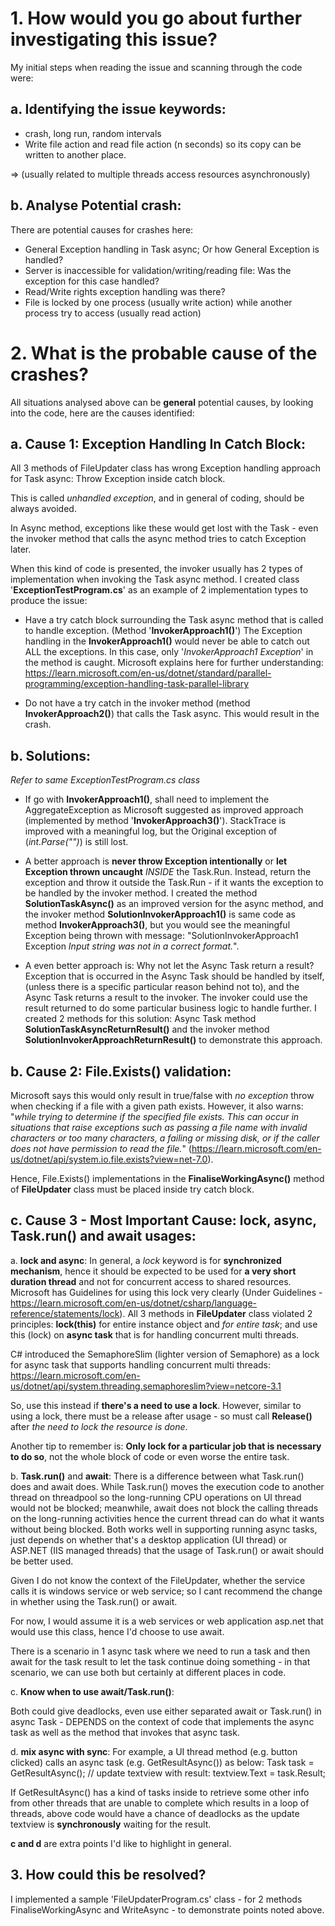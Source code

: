# 1. How would you go about further investigating this issue?

My initial steps when reading the issue and scanning through the code were:

## a. Identifying the issue keywords: 

- crash, long run, random intervals 
- Write file action and read file action (n seconds) so its copy can be written to another place. 

=> (usually related to multiple threads access resources asynchronously)

## b. Analyse Potential crash:

There are potential causes for crashes here:
+ General Exception handling in Task async; Or how General Exception is handled?
+ Server is inaccessible for validation/writing/reading file: Was the exception for this case handled?
+ Read/Write rights exception handling was there?
+ File is locked by one process (usually write action) while another process try to access (usually read action)

# 2. What is the probable cause of the crashes?

All situations analysed above can be **general** potential causes, by looking into the code, here are the causes identified:

## a. Cause 1: Exception Handling In Catch Block:

All 3 methods of FileUpdater class has wrong Exception handling approach for Task async: 
Throw Exception inside catch block. 

This is called *unhandled exception*, and in general of coding, should be always avoided.

In Async method, exceptions like these would get lost with the Task - even the invoker method that calls the async method tries to catch Exception later. 

When this kind of code is presented, the invoker usually has 2 types of implementation when invoking the Task async method.
I created class '**ExceptionTestProgram.cs**' as an example of 2 implementation types to produce the issue:

- Have a try catch block surrounding the Task async method that is called to handle exception.
(Method '**InvokerApproach1()**')
The Exception handling in the **InvokerApproach1()** would never be able to catch out ALL the exceptions. In this case, only '*InvokerApproach1 Exception*' in the method is caught.
Microsoft explains here for further understanding: https://learn.microsoft.com/en-us/dotnet/standard/parallel-programming/exception-handling-task-parallel-library

- Do not have a try catch in the invoker method (method **InvokerApproach2()**) that calls the Task async.
This would result in the crash.

## b. Solutions:
*Refer to same ExceptionTestProgram.cs class*
- If go with **InvokerApproach1()**, shall need to implement the AggregateException as Microsoft suggested as improved approach
(implemented by method '**InvokerApproach3()**'). StackTrace is improved with a meaningful log, but the Original exception of (*int.Parse("")*) is still lost.

- A better approach is **never throw Exception intentionally** or **let Exception thrown uncaught** *INSIDE* the Task.Run. Instead, return the exception and throw it outside the Task.Run - if it wants the exception to be handled by the invoker method. I created the method **SolutionTaskAsync()** as an improved version for the async method, and the invoker method **SolutionInvokerApproach1()** is same code as method **InvokerApproach3()**, but you would see the meaningful Exception being thrown with message: "SolutionInvokerApproach1 Exception *Input string was not in a correct format.*".

- A even better approach is: Why not let the Async Task return a result? Exception that is occurred in the Async Task should be handled by itself, (unless there is a specific particular reason behind not to), and the Async Task returns a result to the invoker. The invoker could use the result returned to do some particular business logic to handle further. I created 2 methods for this solution: Async Task method **SolutionTaskAsyncReturnResult()** and the invoker method **SolutionInvokerApproachReturnResult()** to demonstrate this approach.

## b. Cause 2: File.Exists() validation:
Microsoft says this would only result in true/false with *no exception* throw when checking if a file with a given path exists.
However, it also warns: "*while trying to determine if the specified file exists. This can occur in situations that raise exceptions such as passing a file name with invalid characters or too many characters, a failing or missing disk, or if the caller does not have permission to read the file.*" (https://learn.microsoft.com/en-us/dotnet/api/system.io.file.exists?view=net-7.0).

Hence, File.Exists() implementations in the **FinaliseWorkingAsync()** method of **FileUpdater** class must be placed inside try catch block.

## c. Cause 3 - Most Important Cause: lock, async, Task.run() and await usages:

a. **lock and async**: In general, a *lock* keyword is for **synchronized mechanism**, hence it should be expected to be used for **a very short duration thread** and not for concurrent access to shared resources. Microsoft has Guidelines for using this lock very clearly (Under Guidelines - https://learn.microsoft.com/en-us/dotnet/csharp/language-reference/statements/lock). 
All 3 methods in **FileUpdater** class violated 2 principles: **lock(this)** for entire instance object and *for entire task*; and use this (lock) on **async task** that is for handling concurrent multi threads.

C# introduced the SemaphoreSlim (lighter version of Semaphore) as a lock for async task that supports handling concurrent multi threads: https://learn.microsoft.com/en-us/dotnet/api/system.threading.semaphoreslim?view=netcore-3.1

So, use this instead if **there's a need to use a lock**. However, similar to using a lock, there must be a release after usage - so must call **Release()** after *the need to lock the resource is done*.

Another tip to remember is: **Only lock for a particular job that is necessary to do so**, not the whole block of code or even worse the entire task. 

b. **Task.run()** and **await**: There is a difference between what Task.run() does and await does. While Task.run() moves the execution code to another thread on threadpool so the long-running CPU operations on UI thread would not be blocked; meanwhile, await does not block the calling threads on the long-running activities hence the current thread can do what it wants without being blocked. Both works well in supporting running async tasks, just depends on whether that's a desktop application (UI thread) or ASP.NET (IIS managed threads) that the usage of Task.run() or await should be better used.

Given I do not know the context of the FileUpdater, whether the service calls it is windows service or web service; so I cant recommend the change in whether using the Task.run() or await. 

For now, I would assume it is a web services or web application asp.net that would use this class, hence I'd choose to use await. 

There is a scenario in 1 async task where we need to run a task and then await for the task result to let the task continue doing something - in that scenario, we can use both but certainly at different places in code.


c. **Know when to use await/Task.run()**:

Both could give deadlocks, even use either separated await or Task.run() in async Task - DEPENDS on the context of code that implements the async task as well as the method that invokes that async task.

d. **mix async with sync**: For example, a UI thread method (e.g. button clicked) calls an async task (e.g. GetResultAsync()) as below:
Task<string> task = GetResultAsync();
// update textview with result: textview.Text = task.Result;

If GetResultAsync() has a kind of tasks inside to retrieve some other info from other threads that are unable to complete which results in a loop of threads, above code would have a chance of deadlocks as the update textview is **synchronously** waiting for the result.

**c and d** are extra points I'd like to highlight in general.

## 3. How could this be resolved?

I implemented a sample 'FileUpdaterProgram.cs' class - for 2 methods FinaliseWorkingAsync and WriteAsync - to demonstrate points noted above.
